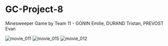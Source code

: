 # GC-Project-8
Minesweeper Game by Team 11 - GONIN Emilie, DURAND Tristan, PREVOST Evan

![movie_011](https://user-images.githubusercontent.com/69221196/225324120-dd90b827-deb6-4c2a-8e2e-3070110df830.gif)
![movie_015](https://user-images.githubusercontent.com/69221196/225324519-8207df12-7907-4e97-93d0-b932f8fc2bdd.gif)
![movie_012](https://user-images.githubusercontent.com/69221196/225324548-6ae7b7de-deb9-47e1-9e30-6013a2c1e6db.gif)
